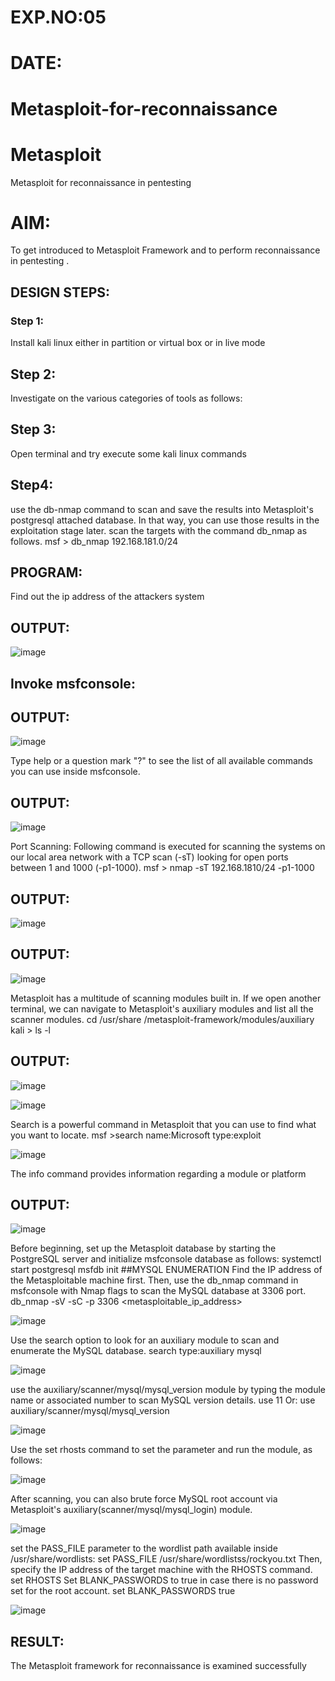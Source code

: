 # EXP.NO:05
# DATE:

# Metasploit-for-reconnaissance
# Metasploit
Metasploit for reconnaissance in pentesting

# AIM:

To get introduced to Metasploit Framework and to  perform reconnaissance  in pentesting .

## DESIGN STEPS:

### Step 1:

Install kali linux either in partition or virtual box or in live mode

## Step 2:
Investigate on the various categories of tools as follows:

## Step 3:
Open terminal and try execute some kali linux commands

## Step4: 
use the db-nmap command to scan and save the results into Metasploit's postgresql attached database. In that way, you can use those results in the exploitation stage later.
scan the targets with the command db_nmap as follows. msf > db_nmap 192.168.181.0/24

## PROGRAM:
Find out the ip address of the attackers system

## OUTPUT:
![image](https://github.com/Lakshmipriya2005/Metasploit-for-reconnaissance/assets/115525361/f1e503de-3180-4bcf-b7ee-465d18284833)


## Invoke msfconsole:
## OUTPUT:
![image](https://github.com/Lakshmipriya2005/Metasploit-for-reconnaissance/assets/115525361/a5910b23-34ee-4de3-9024-7c449304f4b7)


Type help or a question mark "?" to see the list of all available commands you can use inside msfconsole.

## OUTPUT:
![image](https://github.com/Lakshmipriya2005/Metasploit-for-reconnaissance/assets/115525361/4c8c5284-f372-4efb-bc7e-f3ced81b159c)

Port Scanning: Following command is executed for scanning the systems on our local area network with a TCP scan (-sT) looking for open ports between 1 and 1000 (-p1-1000). msf > nmap -sT 192.168.1810/24 -p1-1000

## OUTPUT:
![image](https://github.com/Lakshmipriya2005/Metasploit-for-reconnaissance/assets/115525361/cadb47ce-e16a-4414-aa12-806bfb675db6)


## OUTPUT:
![image](https://github.com/Lakshmipriya2005/Metasploit-for-reconnaissance/assets/115525361/24c11b6c-3806-47ce-9451-e18365478d75)


Metasploit has a multitude of scanning modules built in. If we open another terminal, we can navigate to Metasploit's auxiliary modules and list all the scanner modules. cd /usr/share /metasploit-framework/modules/auxiliary kali > ls -l

## OUTPUT:
![image](https://github.com/Lakshmipriya2005/Metasploit-for-reconnaissance/assets/115525361/adf159ba-90c8-465f-a4a5-17bbeed7a20d)

![image](https://github.com/Lakshmipriya2005/Metasploit-for-reconnaissance/assets/115525361/81893844-cac8-4197-9ad7-66324c0a0285)


Search is a powerful command in Metasploit that you can use to find what you want to locate. msf >search name:Microsoft type:exploit

![image](https://github.com/Lakshmipriya2005/Metasploit-for-reconnaissance/assets/115525361/b2c2e737-483a-42ae-9189-d2f5984cb960)

The info command provides information regarding a module or platform

## OUTPUT:
![image](https://github.com/Lakshmipriya2005/Metasploit-for-reconnaissance/assets/115525361/50fef82f-24cc-488a-800d-eadea2e57128)


Before beginning, set up the Metasploit database by starting the PostgreSQL server and initialize msfconsole database as follows: systemctl start postgresql msfdb init ##MYSQL ENUMERATION Find the IP address of the Metasploitable machine first. Then, use the db_nmap command in msfconsole with Nmap flags to scan the MySQL database at 3306 port. db_nmap -sV -sC -p 3306 <metasploitable_ip_address> 

![image](https://github.com/Lakshmipriya2005/Metasploit-for-reconnaissance/assets/115525361/7ae76a37-ab78-46d4-8585-ac2a65b1f372)


Use the search option to look for an auxiliary module to scan and enumerate the MySQL database. search type:auxiliary mysql

![image](https://github.com/Lakshmipriya2005/Metasploit-for-reconnaissance/assets/115525361/7c6625e9-5855-49a5-bcce-2a941b8000cf)

use the auxiliary/scanner/mysql/mysql_version module by typing the module name or associated number to scan MySQL version details. use 11 Or: use auxiliary/scanner/mysql/mysql_version

![image](https://github.com/Lakshmipriya2005/Metasploit-for-reconnaissance/assets/115525361/1df789c6-1c31-4d52-8962-fca3b3d25907)


Use the set rhosts command to set the parameter and run the module, as follows:

![image](https://github.com/Lakshmipriya2005/Metasploit-for-reconnaissance/assets/115525361/be445d81-bae0-40a4-b770-1adf09ee1f8b)


After scanning, you can also brute force MySQL root account via Metasploit's auxiliary(scanner/mysql/mysql_login) module.

![image](https://github.com/Lakshmipriya2005/Metasploit-for-reconnaissance/assets/115525361/9a190717-5e24-45d6-ab92-e091e93fef1e)



set the PASS_FILE parameter to the wordlist path available inside /usr/share/wordlists: set PASS_FILE /usr/share/wordlistss/rockyou.txt Then, specify the IP address of the target machine with the RHOSTS command. set RHOSTS Set BLANK_PASSWORDS to true in case there is no password set for the root account. set BLANK_PASSWORDS true

![image](https://github.com/Lakshmipriya2005/Metasploit-for-reconnaissance/assets/115525361/3ebbdc76-ec11-4793-98e8-d59b0e826e77)




## RESULT:
The Metasploit framework for reconnaissance is examined successfully

